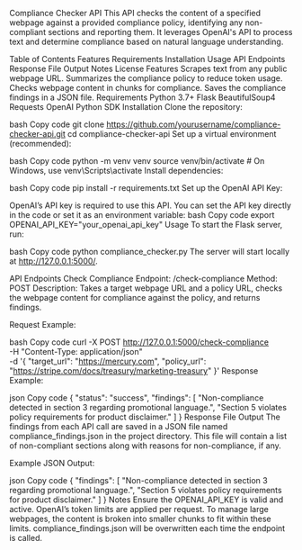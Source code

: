 Compliance Checker API
This API checks the content of a specified webpage against a provided compliance policy, identifying any non-compliant sections and reporting them. It leverages OpenAI's API to process text and determine compliance based on natural language understanding.

Table of Contents
Features
Requirements
Installation
Usage
API Endpoints
Response File Output
Notes
License
Features
Scrapes text from any public webpage URL.
Summarizes the compliance policy to reduce token usage.
Checks webpage content in chunks for compliance.
Saves the compliance findings in a JSON file.
Requirements
Python 3.7+
Flask
BeautifulSoup4
Requests
OpenAI Python SDK
Installation
Clone the repository:

bash
Copy code
git clone https://github.com/yourusername/compliance-checker-api.git
cd compliance-checker-api
Set up a virtual environment (recommended):

bash
Copy code
python -m venv venv
source venv/bin/activate    # On Windows, use venv\Scripts\activate
Install dependencies:

bash
Copy code
pip install -r requirements.txt
Set up the OpenAI API Key:

OpenAI’s API key is required to use this API. You can set the API key directly in the code or set it as an environment variable:
bash
Copy code
export OPENAI_API_KEY="your_openai_api_key"
Usage
To start the Flask server, run:

bash
Copy code
python compliance_checker.py
The server will start locally at http://127.0.0.1:5000/.

API Endpoints
Check Compliance
Endpoint: /check-compliance
Method: POST
Description: Takes a target webpage URL and a policy URL, checks the webpage content for compliance against the policy, and returns findings.

Request Example:

bash
Copy code
curl -X POST http://127.0.0.1:5000/check-compliance \
-H "Content-Type: application/json" \
-d '{
      "target_url": "https://mercury.com",
      "policy_url": "https://stripe.com/docs/treasury/marketing-treasury"
     }'
Response Example:

json
Copy code
{
    "status": "success",
    "findings": [
        "Non-compliance detected in section 3 regarding promotional language.",
        "Section 5 violates policy requirements for product disclaimer."
    ]
}
Response File Output
The findings from each API call are saved in a JSON file named compliance_findings.json in the project directory. This file will contain a list of non-compliant sections along with reasons for non-compliance, if any.

Example JSON Output:

json
Copy code
{
    "findings": [
        "Non-compliance detected in section 3 regarding promotional language.",
        "Section 5 violates policy requirements for product disclaimer."
    ]
}
Notes
Ensure the OPENAI_API_KEY is valid and active.
OpenAI’s token limits are applied per request. To manage large webpages, the content is broken into smaller chunks to fit within these limits.
compliance_findings.json will be overwritten each time the endpoint is called.
